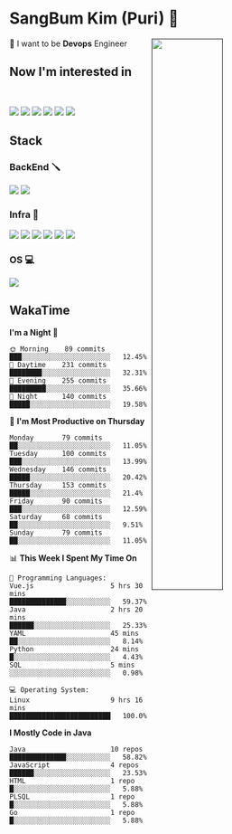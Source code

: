 # SangBum Kim (Puri) :whale2: 


[<img align="right" width="50%" src="https://github-readme-stats-ouuan.vercel.app/api?username=Puri12&theme=gotham&show_icons=true">]()

🔧 I want to be __Devops__ Engineer
## Now I'm interested in
<br>
<p>
<img src="https://img.shields.io/badge/Docker-2496ED?style=for-the-badge&logo=Docker&logoColor=white">
<img src="https://img.shields.io/badge/Kubernetes-326CE5?style=for-the-badge&logo=Kubernetes&logoColor=white">
<img src="https://img.shields.io/badge/GitHub Actions-2088FF?style=for-the-badge&logo=GitHub Actions&logoColor=white">
<img src="https://img.shields.io/badge/Amazon AWS-232F3E?style=for-the-badge&logo=Amazon AWS&logoColor=white">
<img src="https://img.shields.io/badge/Go-00ADD8?style=for-the-badge&logo=Go&logoColor=white">
<img src="https://img.shields.io/badge/Rust-000000?style=for-the-badge&logo=Rust&logoColor=white">

  
## Stack
  
### BackEnd 🪛
<p>
<img src="https://img.shields.io/badge/Spring Boot-6DB33F?style=for-the-badge&logo=Spring Boot&logoColor=white">
<img src="https://img.shields.io/badge/Spring Security-6DB33F?style=for-the-badge&logo=Spring Security&logoColor=white">

### Infra 🧰
<p>
<img src="https://img.shields.io/badge/Docker-2496ED?style=for-the-badge&logo=Docker&logoColor=white">
<img src="https://img.shields.io/badge/GitHub Actions-2088FF?style=for-the-badge&logo=GitHub Actions&logoColor=white">
<img src="https://img.shields.io/badge/Amazon AWS-232F3E?style=for-the-badge&logo=Amazon AWS&logoColor=white">
<img src="https://img.shields.io/badge/Proxmox-E57000?style=for-the-badge&logo=Proxmox&logoColor=white">
<img src="https://img.shields.io/badge/VMware-607078?style=for-the-badge&logo=VMware&logoColor=white">
<img src="https://img.shields.io/badge/Cisco-1BA0D7?style=for-the-badge&logo=Cisco&logoColor=white">
  
### OS 💻
<p>
<img src="https://img.shields.io/badge/Arch Linux-1793D1?style=for-the-badge&logo=Arch Linux&logoColor=white">


## WakaTime
<!--START_SECTION:waka-->
**I'm a Night 🦉** 

```text
🌞 Morning    89 commits     ███░░░░░░░░░░░░░░░░░░░░░░   12.45% 
🌆 Daytime    231 commits    ████████░░░░░░░░░░░░░░░░░   32.31% 
🌃 Evening    255 commits    █████████░░░░░░░░░░░░░░░░   35.66% 
🌙 Night      140 commits    █████░░░░░░░░░░░░░░░░░░░░   19.58%

```
📅 **I'm Most Productive on Thursday** 

```text
Monday       79 commits     ██░░░░░░░░░░░░░░░░░░░░░░░   11.05% 
Tuesday      100 commits    ███░░░░░░░░░░░░░░░░░░░░░░   13.99% 
Wednesday    146 commits    █████░░░░░░░░░░░░░░░░░░░░   20.42% 
Thursday     153 commits    █████░░░░░░░░░░░░░░░░░░░░   21.4% 
Friday       90 commits     ███░░░░░░░░░░░░░░░░░░░░░░   12.59% 
Saturday     68 commits     ██░░░░░░░░░░░░░░░░░░░░░░░   9.51% 
Sunday       79 commits     ██░░░░░░░░░░░░░░░░░░░░░░░   11.05%

```


📊 **This Week I Spent My Time On** 

```text
💬 Programming Languages: 
Vue.js                   5 hrs 30 mins       ██████████████░░░░░░░░░░░   59.37% 
Java                     2 hrs 20 mins       ██████░░░░░░░░░░░░░░░░░░░   25.33% 
YAML                     45 mins             ██░░░░░░░░░░░░░░░░░░░░░░░   8.14% 
Python                   24 mins             █░░░░░░░░░░░░░░░░░░░░░░░░   4.43% 
SQL                      5 mins              ░░░░░░░░░░░░░░░░░░░░░░░░░   0.98%

💻 Operating System: 
Linux                    9 hrs 16 mins       █████████████████████████   100.0%

```

**I Mostly Code in Java** 

```text
Java                     10 repos            ██████████████░░░░░░░░░░░   58.82% 
JavaScript               4 repos             ██████░░░░░░░░░░░░░░░░░░░   23.53% 
HTML                     1 repo              █░░░░░░░░░░░░░░░░░░░░░░░░   5.88% 
PLSQL                    1 repo              █░░░░░░░░░░░░░░░░░░░░░░░░   5.88% 
Go                       1 repo              █░░░░░░░░░░░░░░░░░░░░░░░░   5.88%

```



<!--END_SECTION:waka-->
